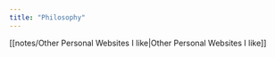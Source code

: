 ```yaml
---
title: "Philosophy"
---
```


[[notes/Other Personal Websites I like|Other Personal Websites I like]]